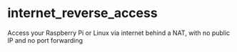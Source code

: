 # internet_reverse_access
Access your Raspberry Pi or Linux via internet behind a NAT, with no public IP and no port forwarding

